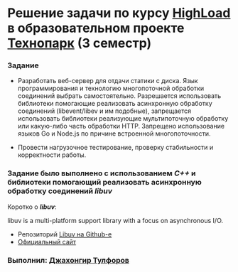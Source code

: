 # Решение задачи по курсу [HighLoad](http://www.highload.ru) в образовательном проекте [Технопарк](https://park.mail.ru) (3 семестр)
### Задание
- Разработать веб-сервер для отдачи статики с диска. Язык программирования и технологию многопоточной обработки соединений выбрать самостоятельно. Разрешается использовать библиотеки помогающие реализовать асинхронную обработку соединений (libevent/libev и им подобные), запрещается использовать библиотеки реализующие мультипоточную обработку или какую-либо часть обработки HTTP. Запрещено использование языков Go и Node.js по причине встроенной многопоточности.

- Провести нагрузочное тестирование, проверку стабильности и корректности работы.

### Задание было выполнено с использованием ***С++*** и библиотеки помогающий реализовать асинхронную обработку соединений ***libuv***

Коротко о ***libuv***:

libuv is a multi-platform support library with a focus on asynchronous I/O.

- Репозиторий [Libuv на Github-е](https://github.com/libuv/libuv/)
- [Официальный сайт](https://libuv.org/)

### Выполнил: [Джахонгир Тулфоров](https://github.com/bin-umar)